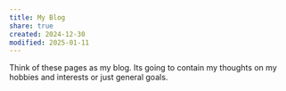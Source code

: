```yaml
---
title: My Blog
share: true
created: 2024-12-30
modified: 2025-01-11
---
```


Think of these pages as my blog. Its going to contain my thoughts on my hobbies and interests or just general goals. 